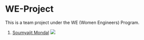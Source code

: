 # WE-Project

This is a team project under the WE (Women Engineers) Program. 

1. [Soumyajit Mondal](https://github.com/Soumyajit2825) <img src="https://github.com/Soumyajit2825.png?size=50"> 
